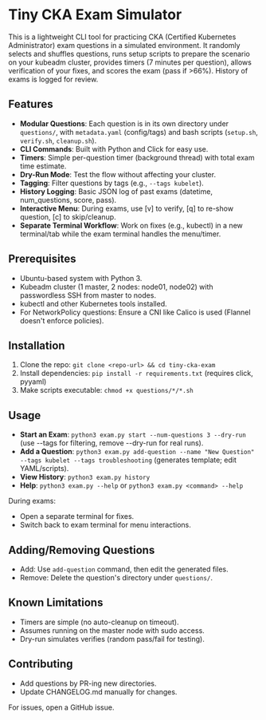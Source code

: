 # Tiny CKA Exam Simulator

This is a lightweight CLI tool for practicing CKA (Certified Kubernetes Administrator) exam questions in a simulated environment. It randomly selects and shuffles questions, runs setup scripts to prepare the scenario on your kubeadm cluster, provides timers (7 minutes per question), allows verification of your fixes, and scores the exam (pass if >66%). History of exams is logged for review.

## Features
- **Modular Questions**: Each question is in its own directory under `questions/`, with `metadata.yaml` (config/tags) and bash scripts (`setup.sh`, `verify.sh`, `cleanup.sh`).
- **CLI Commands**: Built with Python and Click for easy use.
- **Timers**: Simple per-question timer (background thread) with total exam time estimate.
- **Dry-Run Mode**: Test the flow without affecting your cluster.
- **Tagging**: Filter questions by tags (e.g., `--tags kubelet`).
- **History Logging**: Basic JSON log of past exams (datetime, num_questions, score, pass).
- **Interactive Menu**: During exams, use [v] to verify, [q] to re-show question, [c] to skip/cleanup.
- **Separate Terminal Workflow**: Work on fixes (e.g., kubectl) in a new terminal/tab while the exam terminal handles the menu/timer.

## Prerequisites
- Ubuntu-based system with Python 3.
- Kubeadm cluster (1 master, 2 nodes: node01, node02) with passwordless SSH from master to nodes.
- kubectl and other Kubernetes tools installed.
- For NetworkPolicy questions: Ensure a CNI like Calico is used (Flannel doesn't enforce policies).

## Installation
1. Clone the repo: `git clone <repo-url> && cd tiny-cka-exam`
2. Install dependencies: `pip install -r requirements.txt` (requires click, pyyaml)
3. Make scripts executable: `chmod +x questions/*/*.sh`

## Usage
- **Start an Exam**: `python3 exam.py start --num-questions 3 --dry-run` (use --tags for filtering, remove --dry-run for real runs).
- **Add a Question**: `python3 exam.py add-question --name "New Question" --tags kubelet --tags troubleshooting` (generates template; edit YAML/scripts).
- **View History**: `python3 exam.py history`
- **Help**: `python3 exam.py --help` or `python3 exam.py <command> --help`

During exams:
- Open a separate terminal for fixes.
- Switch back to exam terminal for menu interactions.

## Adding/Removing Questions
- Add: Use `add-question` command, then edit the generated files.
- Remove: Delete the question's directory under `questions/`.

## Known Limitations
- Timers are simple (no auto-cleanup on timeout).
- Assumes running on the master node with sudo access.
- Dry-run simulates verifies (random pass/fail for testing).

## Contributing
- Add questions by PR-ing new directories.
- Update CHANGELOG.md manually for changes.

For issues, open a GitHub issue.
